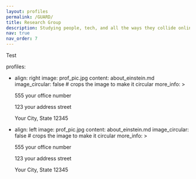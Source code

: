 ```yaml
---
layout: profiles
permalink: /GUARD/
title: Research Group
description: Studying people, tech, and all the ways they collide online.
nav: true
nav_order: 7
---
```


Test

profiles:

- align: right
  image: prof_pic.jpg
  content: about_einstein.md
  image_circular: false # crops the image to make it circular
  more_info: >
    <p>555 your office number</p>
    <p>123 your address street</p>
    <p>Your City, State 12345</p>
- align: left
  image: prof_pic.jpg
  content: about_einstein.md
  image_circular: false # crops the image to make it circular
  more_info: >
    <p>555 your office number</p>
    <p>123 your address street</p>
    <p>Your City, State 12345</p>
